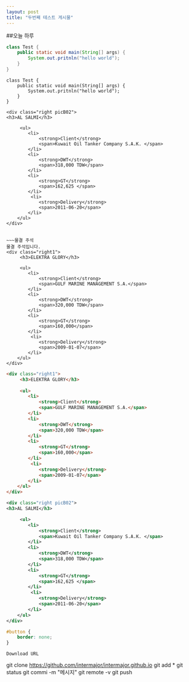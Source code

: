 ```yaml
---
layout: post
title: "두번째 테스트 게시물"
---
```


##오늘 하루

```java
class Test {
    public static void main(String[] args) {
        System.out.pritnln("hello world");
    }
}
```

```{.java}
class Test {
    public static void main(String[] args) {
        System.out.pritnln("hello world");
    }
}
```


```
<div class="right picB02">
<h3>AL SALMI</h3>

     <ul>
        <li>
            <strong>Client</strong>
            <span>Kuwait Oil Tanker Company S.A.K. </span>
        </li>
        <li>
            <strong>DWT</strong>
            <span>318,000 TDW</span>
        </li>
        <li>
            <strong>GT</strong>
            <span>162,625 </span>
        </li>
         <li>
            <strong>Delivery</strong>
            <span>2011-06-20</span>
        </li>
    </ul>
</div>

```

~~~

~~~물결 주석
물결 주석입니다.
<div class="right1">
     <h3>ELEKTRA GLORY</h3>
    
     <ul>
        <li>
            <strong>Client</strong>
            <span>GULF MARINE MANAGEMENT S.A.</span>
        </li>
        <li>
            <strong>DWT</strong>
            <span>320,000 TDW</span>
        </li>
        <li>
            <strong>GT</strong>
            <span>160,000</span>
        </li>
         <li>
            <strong>Delivery</strong>
            <span>2009-01-07</span>
        </li>
    </ul>
</div>
~~~

```html
<div class="right1">
     <h3>ELEKTRA GLORY</h3>
    
     <ul>
        <li>
            <strong>Client</strong>
            <span>GULF MARINE MANAGEMENT S.A.</span>
        </li>
        <li>
            <strong>DWT</strong>
            <span>320,000 TDW</span>
        </li>
        <li>
            <strong>GT</strong>
            <span>160,000</span>
        </li>
         <li>
            <strong>Delivery</strong>
            <span>2009-01-07</span>
        </li>
    </ul>
</div>
```

```xml
<div class="right picB02">
<h3>AL SALMI</h3>

     <ul>
        <li>
            <strong>Client</strong>
            <span>Kuwait Oil Tanker Company S.A.K. </span>
        </li>
        <li>
            <strong>DWT</strong>
            <span>318,000 TDW</span>
        </li>
        <li>
            <strong>GT</strong>
            <span>162,625 </span>
        </li>
         <li>
            <strong>Delivery</strong>
            <span>2011-06-20</span>
        </li>
    </ul>
</div>

```

```css
#button {
    border: none;
}
```



`Download URL`

git clone https://github.com/intermajor/intermajor.github.io
git add *
git status
git commi -m "메시지"
git remote -v
git push
